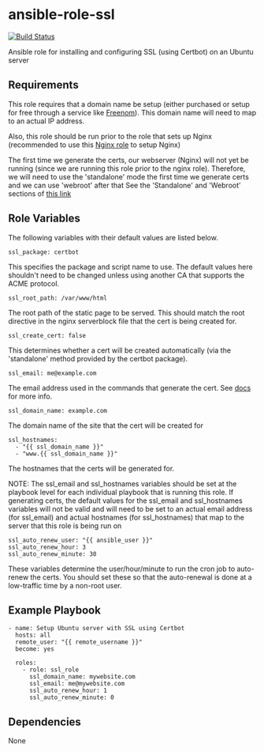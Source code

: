 # ansible-role-ssl

[![Build Status](https://travis-ci.org/CMcDonald82/ansible-role-ssl.svg?branch=master)](https://travis-ci.org/CMcDonald82/ansible-role-ssl)

Ansible role for installing and configuring SSL (using Certbot) on an Ubuntu server

## Requirements

This role requires that a domain name be setup (either purchased or setup for free through a service like [Freenom](http://www.freenom.com/en/index.html?lang=en)). This domain name will need to map to an actual IP address.

Also, this role should be run prior to the role that sets up Nginx (recommended to use this [Nginx role](https://github.com/CMcDonald82/ansible-role-nginx) to setup Nginx)

The first time we generate the certs, our webserver (Nginx) will not yet be running (since we are running this role prior to the nginx role). Therefore, we will need to use the 'standalone' mode the first time we generate certs and we can use 'webroot' after that
See the 'Standalone' and 'Webroot' sections of [this link](https://certbot.eff.org/docs/using.html#getting-certificates-and-choosing-plugins)

## Role Variables

The following variables with their default values are listed below.

```
ssl_package: certbot
```

This specifies the package and script name to use. The default values here shouldn't need to be changed unless using another CA that supports the ACME protocol.

```
ssl_root_path: /var/www/html
```

The root path of the static page to be served. This should match the root directive in the nginx serverblock file that the cert is being created for.

```
ssl_create_cert: false
```

This determines whether a cert will be created automatically (via the 'standalone' method provided by the certbot package).

```
ssl_email: me@example.com
```

The email address used in the commands that generate the cert. See [docs](https://certbot.eff.org/docs/intro.html#installation) for more info.

```
ssl_domain_name: example.com
```

The domain name of the site that the cert will be created for

```
ssl_hostnames: 
  - "{{ ssl_domain_name }}"
  - "www.{{ ssl_domain_name }}"
```

The hostnames that the certs will be generated for. 

NOTE: The ssl_email and ssl_hostnames variables should be set at the playbook level for each individual playbook that is running this role. If generating certs, the default values for the ssl_email and ssl_hostnames variables will not be valid and will need to be set to an actual email address (for ssl_email) and actual hostnames (for ssl_hostnames) that map to the server that this role is being run on 

```
ssl_auto_renew_user: "{{ ansible_user }}"
ssl_auto_renew_hour: 3
ssl_auto_renew_minute: 30
```

These variables determine the user/hour/minute to run the cron job to auto-renew the certs. You should set these so that the auto-renewal is done at a low-traffic time by a non-root user.

## Example Playbook

```
- name: Setup Ubuntu server with SSL using Certbot
  hosts: all
  remote_user: "{{ remote_username }}"
  become: yes

  roles:
    - role: ssl_role
      ssl_domain_name: mywebsite.com
      ssl_email: me@mywebsite.com
      ssl_auto_renew_hour: 1
      ssl_auto_renew_minute: 0 
```

## Dependencies

None
